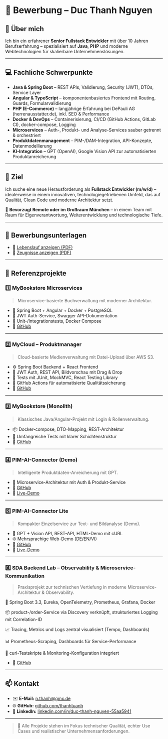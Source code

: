 # 📄 Bewerbung – Duc Thanh Nguyen

## 👤 Über mich

Ich bin ein erfahrener **Senior Fullstack Entwickler** mit über 10 Jahren Berufserfahrung – spezialisiert auf **Java**, **PHP** und moderne Webtechnologien für skalierbare Unternehmenslösungen.

---

## 💻 Fachliche Schwerpunkte

- **Java & Spring Boot** – REST APIs, Validierung, Security (JWT), DTOs, Service Layer
- **Angular & TypeScript** – komponentenbasiertes Frontend mit Routing, Guards, Formularvalidierung
- **PHP (E-Commerce)** – langjährige Erfahrung bei DePauli AG (herrenausstatter.de), inkl. SEO & Performance
- **Docker & DevOps** – Containerisierung, CI/CD (GitHub Actions, GitLab CI), docker-compose, Logging
- **Microservices** – Auth-, Produkt- und Analyse-Services sauber getrennt & orchestriert
- **Produktdatenmanagement** – PIM-/DAM-Integration, API-Konzepte, Datenmodellierung
- **KI-Integration** – GPT (OpenAI), Google Vision API zur automatisierten Produktanreicherung

---

## 🎯 Ziel

Ich suche eine neue Herausforderung als **Fullstack Entwickler (m/w/d)** – idealerweise in einem innovativen, technologiegetriebenen Umfeld, das auf Qualität, Clean Code und moderne Architektur setzt.

📍 **Bevorzugt Remote oder im Großraum München** – in einem Team mit Raum für Eigenverantwortung, Weiterentwicklung und technologische Tiefe.

---

## 💼 Bewerbungsunterlagen

- 📄 [Lebenslauf anzeigen (PDF)](./Lebenslauf.pdf)
- 📄 [Zeugnisse anzeigen (PDF)](./Zeugnisse.pdf)

---

## 🚀 Referenzprojekte

### 1️⃣ MyBookstore Microservices

> Microservice-basierte Buchverwaltung mit moderner Architektur.

- 🔧 Spring Boot + Angular + Docker + PostgreSQL
- 🔐 JWT Auth-Service, Swagger API-Dokumentation
- 🧪 Unit-/Integrationstests, Docker Compose
- 🔗 [GitHub](https://github.com/thanhtuanh/mybookstore-microservices)

---

### 2️⃣ MyCloud – Produktmanager

> Cloud-basierte Medienverwaltung mit Datei-Upload über AWS S3.

- ⚙️ Spring Boot Backend + React Frontend
- 🔐 JWT Auth, REST API, Bildvorschau mit Drag & Drop
- 🧪 Tests mit JUnit, MockMVC, React Testing Library
- 🚀 GitHub Actions für automatisierte Qualitätssicherung
- 🔗 [GitHub](https://github.com/thanhtuanh/spspring-react-aws-s3-demo)

---

### 3️⃣ MyBookstore (Monolith)

> Klassisches Java/Angular-Projekt mit Login & Rollenverwaltung.

- 📦 Docker-compose, DTO-Mapping, REST-Architektur
- 🧪 Umfangreiche Tests mit klarer Schichtenstruktur
- 🔗 [GitHub](https://github.com/thanhtuanh/mybookstore)

---

### 4️⃣ PIM-AI-Connector (Demo)

> Intelligente Produktdaten-Anreicherung mit GPT.

- 🧠 Microservice-Architektur mit Auth & Produkt-Service
- 🔗 [GitHub](https://github.com/thanhtuanh/pim-ai-connector-demo)  
- 🔗 [Live-Demo](https://pim-ai-connector-demo.onrender.com)

---

### 5️⃣ PIM-AI-Connector Lite

> Kompakter Einzelservice zur Text- und Bildanalyse (Demo).

- 🧩 GPT + Vision API, REST-API, HTML-Demo mit cURL
- 🌐 Mehrsprachige Web-Demo (DE/EN/VI)
- 🔗 [GitHub](https://github.com/thanhtuanh/pim-ai-connector-lite)
- 🔗 [Live-Demo](https://pim-ai-connector-lite.onrender.com)

---
### 6️⃣ SDA Backend Lab – Observability & Microservice-Kommunikation

> Praxisprojekt zur technischen Vertiefung in moderne Microservice-Architektur & Observability.

🔧 Spring Boot 3.3, Eureka, OpenTelemetry, Prometheus, Grafana, Docker

📦 product-/order-Service via Discovery verknüpft, strukturiertes Logging mit Correlation-ID

📈 Tracing, Metrics und Logs zentral visualisiert (Tempo, Dashboards)

📊 Prometheus-Scraping, Dashboards für Service-Performance

🧪 curl-Testskripte & Monitoring-Konfiguration integriert

- 🔗 [GitHub](https://github.com/thanhtuanh/sda-backend-lab)  

---

## 📫 Kontakt

- ✉️ **E-Mail:** [n.thanh@gmx.de](mailto:n.thanh@gmx.de)  
- 🌐 **GitHub:** [github.com/thanhtuanh](https://github.com/thanhtuanh)  
- 💼 **LinkedIn:** [linkedin.com/in/duc-thanh-nguyen-55aa5941](https://www.linkedin.com/in/duc-thanh-nguyen-55aa5941)

---

> 👀 Alle Projekte stehen im Fokus technischer Qualität, echter Use Cases und realistischer Unternehmensanforderungen.
